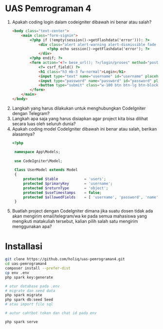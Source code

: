 # UAS Pemrograman 4

1. Apakah coding login dalam codeigniter dibawah  ini benar atau salah?
    ```html
    <body class="text-center">
        <main class="form-signin">
            <?php if (!empty(session()->getFlashdata('error'))): ?>
                <div class="alert alert-warning alert-dismissible fade shadow" role="alert">
                    <?php echo session()->getFlashdata('error'); ?>
                </div>
            <?php endif; ?>
            <form action="<?= bese_url(); ?>/login/proses" method="post">
                <?= csrf_field() ?>
                <h1 class="h3 mb-3 fw-normal">Login</h1>
                <input type="text" name="username" id="username" placeholder="Username" class="form-control" required autofocus>
                <input type="password" name="password" id="password" placeholder="Password" class="form-control" required>
                <button type="submit" class="w-100 btn btn-lg btn-block">Login</button>
            </form>
        </main>
    </body>
    ```
2. Langkah yang harus dilakukan untuk menghubungkan CodeIgniter dengan Telegram?
3. Langkah apa saja yang harus disiapkan agar project kita bisa dilihat secara luas oleh seluruh dunia?
4. Apakah coding model CodeIgniter dibawah ini benar atau salah, berikan alasannya?
   ```php
   <?php
   
    namespace App\Models;
    
    use CodeIgniter\Model;
    
    Class UserModel extends Model
    {
        protected $table            = 'users';
        protected $primaryKey       = 'username';
        protected $returnType       = 'object';
        protected $useTimestamps    = false;
        protected $allowedFields    = [ 'username', 'password', 'name'];
    }
    ```
5. Buatlah project dengan CodeIgniter dimana jika suatu dosen tidak ada akan mengirim email/telegram/wa ke pada semua mahasiswa yang mengikuti matakuliah tersebut, kalian pilih salah satu mengirim menggunakan apa?

# Installasi

```bash
git clone https://github.com/holiq/uas-pemrograman4.git
cd uas-pemrograman4
composer install --prefer-dist
cp env .env
php spark key:generate

# atur database pada .env
# migrate dan seed data
php spark migrate
php spark db:seed Seed
# atau import file sql

# autur cahtbot token dan chat id pada env

php spark serve
```
